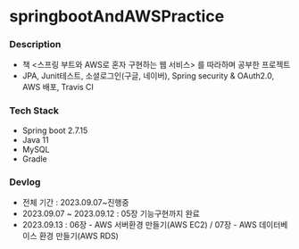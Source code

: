 # springbootAndAWSPractice
### Description
- 책 <스프링 부트와 AWS로 혼자 구현하는 웹 서비스> 를 따라하며 공부한 프로젝트
- JPA, Junit테스트, 소셜로그인(구글, 네이버), Spring security & OAuth2.0, AWS 배포, Travis CI

### Tech Stack
- Spring boot 2.7.15
- Java 11
- MySQL
- Gradle

### Devlog
- 전체 기간 : 2023.09.07~진행중
- 2023.09.07 ~ 2023.09.12 : 05장 기능구현까지 완료
- 2023.09.13 : 06장 - AWS 서버환경 만들기(AWS EC2) / 07장 - AWS 데이터베이스 환경 만들기(AWS RDS)
